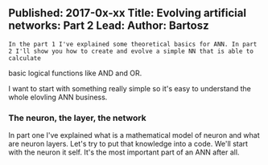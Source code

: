Published: 2017-0x-xx
Title: Evolving artificial networks: Part 2
Lead: 
Author: Bartosz
---

    In the part 1 I've explained some theoretical basics for ANN. In part 2 I'll show you how to create and evolve a simple NN that is able to calculate
basic logical functions like AND and OR. 

I want to start with something really simple so it's easy to understand the whole elovling ANN business.

### The neuron, the layer, the network

In part one I've explained what is a mathematical model of neuron and what are neuron layers. Let's try to put that knowledge into a code. We'll start 
with the neuron it self. It's the most important part of an ANN after all.




